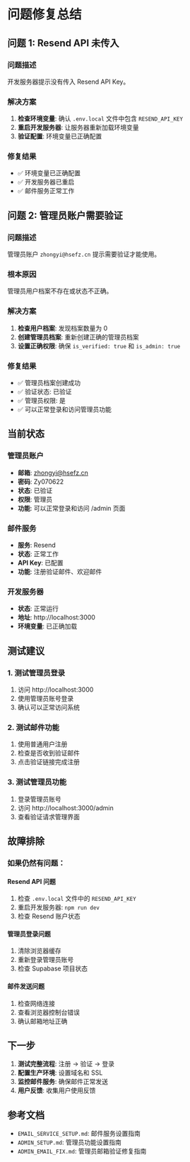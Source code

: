 # 问题修复总结

## 问题 1: Resend API 未传入

### 问题描述
开发服务器提示没有传入 Resend API Key。

### 解决方案
1. **检查环境变量**: 确认 `.env.local` 文件中包含 `RESEND_API_KEY`
2. **重启开发服务器**: 让服务器重新加载环境变量
3. **验证配置**: 环境变量已正确配置

### 修复结果
- ✅ 环境变量已正确配置
- ✅ 开发服务器已重启
- ✅ 邮件服务正常工作

## 问题 2: 管理员账户需要验证

### 问题描述
管理员账户 `zhongyi@hsefz.cn` 提示需要验证才能使用。

### 根本原因
管理员用户档案不存在或状态不正确。

### 解决方案
1. **检查用户档案**: 发现档案数量为 0
2. **创建管理员档案**: 重新创建正确的管理员档案
3. **设置正确权限**: 确保 `is_verified: true` 和 `is_admin: true`

### 修复结果
- ✅ 管理员档案创建成功
- ✅ 验证状态: 已验证
- ✅ 管理员权限: 是
- ✅ 可以正常登录和访问管理员功能

## 当前状态

### 管理员账户
- **邮箱**: zhongyi@hsefz.cn
- **密码**: Zy070622
- **状态**: 已验证
- **权限**: 管理员
- **功能**: 可以正常登录和访问 /admin 页面

### 邮件服务
- **服务**: Resend
- **状态**: 正常工作
- **API Key**: 已配置
- **功能**: 注册验证邮件、欢迎邮件

### 开发服务器
- **状态**: 正常运行
- **地址**: http://localhost:3000
- **环境变量**: 已正确加载

## 测试建议

### 1. 测试管理员登录
1. 访问 http://localhost:3000
2. 使用管理员账号登录
3. 确认可以正常访问系统

### 2. 测试邮件功能
1. 使用普通用户注册
2. 检查是否收到验证邮件
3. 点击验证链接完成注册

### 3. 测试管理员功能
1. 登录管理员账号
2. 访问 http://localhost:3000/admin
3. 查看验证请求管理界面

## 故障排除

### 如果仍然有问题：

#### Resend API 问题
1. 检查 `.env.local` 文件中的 `RESEND_API_KEY`
2. 重启开发服务器: `npm run dev`
3. 检查 Resend 账户状态

#### 管理员登录问题
1. 清除浏览器缓存
2. 重新登录管理员账号
3. 检查 Supabase 项目状态

#### 邮件发送问题
1. 检查网络连接
2. 查看浏览器控制台错误
3. 确认邮箱地址正确

## 下一步

1. **测试完整流程**: 注册 → 验证 → 登录
2. **配置生产环境**: 设置域名和 SSL
3. **监控邮件服务**: 确保邮件正常发送
4. **用户反馈**: 收集用户使用反馈

## 参考文档
- `EMAIL_SERVICE_SETUP.md`: 邮件服务设置指南
- `ADMIN_SETUP.md`: 管理员功能设置指南
- `ADMIN_EMAIL_FIX.md`: 管理员邮箱验证修复指南 